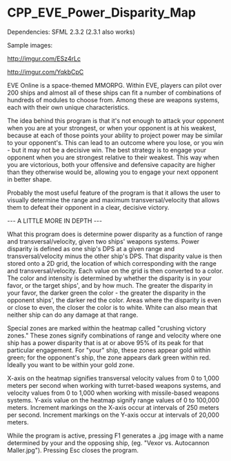 # CPP_EVE_Power_Disparity_Map

Dependencies: SFML 2.3.2 (2.3.1 also works)

Sample images:

http://imgur.com/ESz4rLc

http://imgur.com/YqkbCpC

EVE Online is a space-themed MMORPG. Within EVE, players can pilot over 200 ships and almost all of these ships can fit a number of combinations of hundreds of modules to choose from. Among these are weapons systems, each with their own unique characteristics.

The idea behind this program is that it's not enough to attack your opponent when you are at your strongest, or when your opponent is at his weakest, because at each of those points your ability to project power may be similar to your opponent's. This can lead to an outcome where you lose, or you win - but it may not be a decisive win. The best strategy is to engage your opponent when you are strongest relative to their weakest. This way when you are victorious, both your offensive and defensive capacity are higher than they otherwise would be, allowing you to engage your next opponent in better shape. 

Probably the most useful feature of the program is that it allows the user to visually determine the range and maximum transversal/velocity that allows them to defeat their opponent in a clear, decisive victory.

--- A LITTLE MORE IN DEPTH ---

What this program does is determine power disparity as a function of range and transversal/velocity, given two ships' weapons systems. Power disparity is defined as one ship's DPS at a given range and transversal/velocity minus the other ship's DPS. That disparity value is then stored onto a 2D grid, the location of which corresponding with the range and transversal/velocity. Each value on the grid is then converted to a color. The color and intensity is determined by whether the disparity is in your favor, or the target ships', and by how much. The greater the disparity in your favor, the darker green the color - the greater the disparity in the opponent ships', the darker red the color. Areas where the disparity is even or close to even, the closer the color is to white. White can also mean that neither ship can do any damage at that range.

Special zones are marked within the heatmap called "crushing victory zones." These zones signify combinations of range and velocity where one ship has a power disparity that is at or above 95% of its peak for that particular engagement. For "your" ship, these zones appear gold within green; for the opponent's ship, the zone appears dark green within red. Ideally you want to be within your gold zone.

X-axis on the heatmap signifies transversal velocity values from 0 to 1,000 meters per second when working with turret-based weapons systems, and velocity values from 0 to 1,000 when working with missile-based weapons systems. Y-axis value on the heatmap signify range values of 0 to 100,000 meters. Increment markings on the X-axis occur at intervals of 250 meters per second. Increment markings on the Y-axis occur at intervals of 20,000 meters.

While the program is active, pressing F1 generates a .jpg image with a name determined by your and the opposing ship, (eg. "Vexor vs. Autocannon Maller.jpg"). Pressing Esc closes the program.
